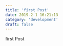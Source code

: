 ```yaml
---
title: 'first Post'
date: 2019-2-1 16:21:13
category: 'development'
draft: false
---
```


first Post
